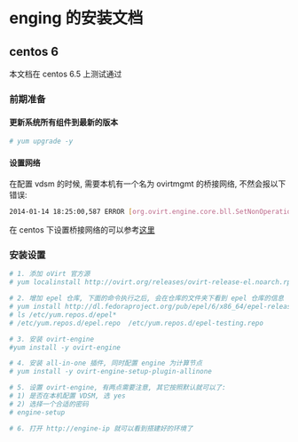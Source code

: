 # enging 的安装文档
## centos 6
本文档在 centos 6.5 上测试通过
### 前期准备
#### 更新系统所有组件到最新的版本
```bash
# yum upgrade -y
```

#### 设置网络
在配置 vdsm 的时候, 需要本机有一个名为 ovirtmgmt 的桥接网络, 不然会报以下错误:
```bash
2014-01-14 18:25:00,587 ERROR [org.ovirt.engine.core.bll.SetNonOperationalVdsCommand] (DefaultQuartzScheduler_Worker-30) [7118faa8] Host local_host is set to Non-Operational, it is missing the following networks: ovirtmgmt
```

在 centos 下设置桥接网络的可以参考[这里](https://access.redhat.com/site/documentation/en-US/Red_Hat_Enterprise_Linux/6/html/Deployment_Guide/s2-networkscripts-interfaces_network-bridge.html)

### 安装设置
```bash
# 1. 添加 oVirt 官方源
# yum localinstall http://ovirt.org/releases/ovirt-release-el.noarch.rpm

# 2. 增加 epel 仓库, 下面的命令执行之后, 会在仓库的文件夹下看到 epel 仓库的信息
# yum install http://dl.fedoraproject.org/pub/epel/6/x86_64/epel-release-6-8.noarch.rpm
# ls /etc/yum.repos.d/epel*
# /etc/yum.repos.d/epel.repo  /etc/yum.repos.d/epel-testing.repo

# 3. 安装 ovirt-engine
#yum install -y ovirt-engine

# 4. 安装 all-in-one 插件, 同时配置 engine 为计算节点
# yum install -y ovirt-engine-setup-plugin-allinone

# 5. 设置 ovirt-engine, 有两点需要注意, 其它按照默认就可以了:
# 1) 是否在本机配置 VDSM, 选 yes
# 2) 选择一个合适的密码
# engine-setup

# 6. 打开 http://engine-ip 就可以看到搭建好的环境了
```
